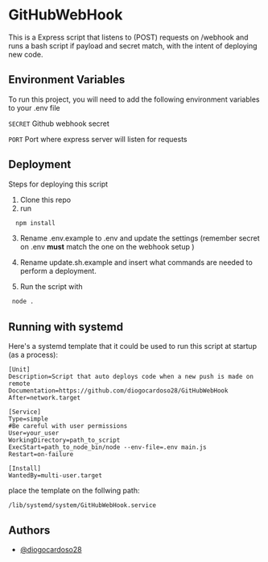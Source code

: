 
# GitHubWebHook 

This is a Express script that listens to (POST) requests on /webhook and runs a bash script if payload and secret match, with the intent of deploying new code.



## Environment Variables

To run this project, you will need to add the following environment variables to your .env file

`SECRET` Github webhook secret

`PORT`  Port where express server will listen for requests


## Deployment
Steps for deploying this script

1. Clone this repo
2. run
```bash
  npm install
```
3. Rename .env.example to .env and update the settings (remember secret on .env **must** match the one on the webhook setup )
4. Rename update.sh.example and insert what commands are needed to perform a deployment.

5. Run the script with
 ```bash
  node .
```

## Running with systemd
Here's a systemd template that it could be used to run this script at startup (as a process):
```
[Unit]
Description=Script that auto deploys code when a new push is made on remote
Documentation=https://github.com/diogocardoso28/GitHubWebHook
After=network.target

[Service]
Type=simple
#Be careful with user permissions
User=your_user
WorkingDirectory=path_to_script
ExecStart=path_to_node_bin/node --env-file=.env main.js
Restart=on-failure

[Install]
WantedBy=multi-user.target
```
place the template on the follwing path:
```
/lib/systemd/system/GitHubWebHook.service
```

## Authors

- [@diogocardoso28](https://www.github.com/diogocardoso28)

